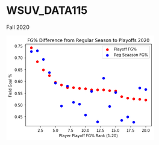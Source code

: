 # WSUV_DATA115
Fall 2020


![2020 Top Playoff FG% performers vs. Their Regular Season FG% Performance](https://raw.githubusercontent.com/maxburchett/WSUV_DATA115/master/Week11_Project_Visual.png)
